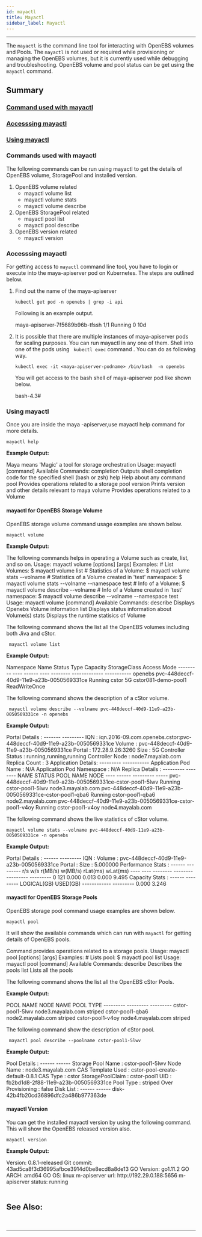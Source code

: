 ```yaml
---
id: mayactl
title: Mayactl
sidebar_label: Mayactl
---
```

------

The `mayactl` is the command line tool for interacting with OpenEBS volumes and Pools. The  `mayactl` is not used or required while provisioning or managing the OpenEBS volumes, but it is currently used while debugging and troubleshooting.  OpenEBS volume and pool status can be get using the `mayactl` command.



## Summary

### [Command used with mayactl](#Commands-used-with-mayactl)

### [Accesssing mayactl](#Accesssing-mayactl)

### [Using mayactl](#Using-mayactl)



<h3><a class="anchor" aria-hidden="true" id="Commands-used-with-mayactl"></a>Commands used with mayactl</h3>

The following commands can be run using mayactl to get the details of OpenEBS volume, StoragePool and installed version.

1. OpenEBS volume related
   - mayactl volume list
   - mayactl volume stats
   - mayactl volume describe
2. OpenEBS StoragePool related
   - mayactl pool list
   - mayactl pool describe
3. OpenEBS version related
   - mayactl version

<h3><a class="anchor" aria-hidden="true" id="Accesssing-mayactl"></a>Accesssing mayactl</h3>

For getting access to `mayactl` command line tool, you have to login or execute into the maya-apiserver pod on Kubernetes. The steps are outlined below.

1. Find out the name of the maya-apiserver

   ```
   kubectl get pod -n openebs | grep -i api
   ```

   Following is an example output.

   <div class="co">maya-apiserver-7f5689b96b-tfssh                                   1/1       Running   0          10d</div>

   

2. It is possible that there are multiple instances of maya-apiserver pods for scaling purposes. You can run mayactl in any one of them. Shell into one of the pods using ` kubectl exec` command . You can do as following way.

   ```
   kubectl exec -it <maya-apiserver-podname> /bin/bash  -n openebs
   ```

   You will get access to the bash shell of maya-apiserver pod like shown below.

   <div class="co">bash-4.3#</div>



<h3><a class="anchor" aria-hidden="true" id="Using-mayactl"></a>Using mayactl</h3>

Once you are inside the maya -apiserver,use mayactl help command for more details.

```
mayactl help
```

**Example Output:**

<div class="co">Maya means 'Magic' a tool for storage orchestration
Usage:
  mayactl [command]
Available Commands:
  completion  Outputs shell completion code for the specified shell (bash or zsh)
  help        Help about any command
  pool        Provides operations related to a storage pool
  version     Prints version and other details relevant to maya
  volume      Provides operations related to a Volume</div>


<h4><a class="anchor" aria-hidden="true" id="mayactl-for-OpenEBS-Storage-Volume"></a>mayactl for OpenEBS Storage Volume</h4>

OpenEBS storage volume command usage examples are shown below.

```
mayactl volume
```

 **Example Output:**

<div class="co" aria-hidden="true">The following commands helps in operating a Volume such as create, list, and so on.
Usage: mayactl volume <subcommand> [options] [args]
Examples:
 # List Volumes: 
   $ mayactl volume list
 # Statistics of a Volume:
   $ mayactl volume stats --volname <vol>
 # Statistics of a Volume created in 'test' namespace:
   $ mayactl volume stats --volname <vol> --namespace test
 # Info of a Volume:
   $ mayactl volume describe --volname <vol>
 # Info of a Volume created in 'test' namespace:
   $ mayactl volume describe --volname <vol> --namespace test
Usage:
  mayactl volume [command]
Available Commands:
  describe    Displays Openebs Volume information
  list        Displays status information about Volume(s)
  stats       Displays the runtime statisics of Volume
</div>



The following command shows the list all the OpenEBS volumes including both Jiva and cStor.

```
 mayactl volume list
```

**Example Output:**

<div class="co">Namespace   Name                                      Status   Type   Capacity  StorageClass            Access Mode
---------   ----                                      ------   ----   --------           -------------           -----------
openebs     pvc-448deccf-40d9-11e9-a23b-0050569331ce  Running  cstor  5G        	cstor081-demo-pool1     ReadWriteOnce</div>


The following command shows the description of a cStor volume.

```
 mayactl volume describe --volname pvc-448deccf-40d9-11e9-a23b-0050569331ce -n openebs
```

**Example Output:**

<div class="co">Portal Details :
------- ---------
IQN               :   iqn.2016-09.com.openebs.cstor:pvc-448deccf-40d9-11e9-a23b-0050569331ce
Volume            :   pvc-448deccf-40d9-11e9-a23b-0050569331ce
Portal            :   172.28.9.26:3260
Size              :   5G
Controller Status :   running,running,running
Controller Node   :   node7.mayalab.com
Replica Count     :   3
Application Details:
--------- -----------
Application Pod Name      : N/A
Application Pod Namespace : N/A
Replica Details :
--------- --------
NAME                                                          STATUS      POOL NAME          	   NODE
----                                                          ------      ---------           	   -----
pvc-448deccf-40d9-11e9-a23b-0050569331ce-cstor-pool1-5lwv     Running     cstor-pool1-5lwv     node3.mayalab.com
pvc-448deccf-40d9-11e9-a23b-0050569331ce-cstor-pool1-qba6     Running     cstor-pool1-qba6     node2.mayalab.com
pvc-448deccf-40d9-11e9-a23b-0050569331ce-cstor-pool1-v4oy     Running     cstor-pool1-v4oy     node4.mayalab.com
</div>



The following command shows the live statistics of cStor volume.

```
mayactl volume stats --volname pvc-448deccf-40d9-11e9-a23b-0050569331ce -n openebs
```

**Example Output:**

<div class="co">Portal Details :
------ ---------
IQN     :
Volume  :   pvc-448deccf-40d9-11e9-a23b-0050569331ce
Portal  :
Size    :   5.000000
Performance Stats :
------ ---------
r/s      w/s      r(MB/s)      w(MB/s)      rLat(ms)      wLat(ms)
----     ----     --------     --------     ---------     ---------
0        121      0.000        0.013        0.000         9.495
Capacity Stats :
------ ---------
LOGICAL(GB)      USED(GB)
------------     ---------
0.000            3.246
</div>


<h4><a class="anchor" aria-hidden="true" id="mayactl-for-OpenEBS-Storage-Pools"></a>mayactl for OpenEBS Storage Pools</h4>

OpenEBS storage pool command usage examples are shown below.

```
mayactl pool
```

It will show the available commands which can run with `mayactl` for getting details of OpenEBS pools.

<div class="co">Command provides operations related to a storage pools.
Usage: mayactl pool <subcommand> [options] [args]
Examples:
  # Lists pool:
    $ mayactl pool list
Usage:
  mayactl pool [command]
Available Commands:
  describe    Describes the pools
  list        Lists all the pools
</div>



The following command shows the list all the OpenEBS cStor Pools.

**Example Output:**

<div class="co">POOL NAME                  NODE NAME              POOL TYPE
---------                  ---------              ---------
cstor-pool1-5lwv           node3.mayalab.com      striped
cstor-pool1-qba6           node2.mayalab.com      striped
cstor-pool1-v4oy           node4.mayalab.com      striped
</div>



The following command show the description of cStor pool.

```
 mayactl pool describe --poolname cstor-pool1-5lwv
```

**Example Output:**

<div class="co">Pool Details :
------ ------
Storage Pool Name  : cstor-pool1-5lwv
Node Name          : node3.mayalab.com
CAS Template Used  : cstor-pool-create-default-0.8.1
CAS Type           : cstor
StoragePoolClaim   : cstor-pool1
UID                : fb2bd1d8-2f88-11e9-a23b-0050569331ce
Pool Type          : striped
Over Provisioning  : false
Disk List :
------ ------
disk-42b4fb20cd36896dfc2a486b977363de
</div>



<h4><a class="anchor" aria-hidden="true" id="mayactl-Version"></a>mayactl Version</h4>

You can get the installed mayactl version by using the following command. This will show the OpenEBS released version also.

```
mayactl version
```

 **Example Output:**

<div class="co">Version: 0.8.1-released
Git commit: 43ad5ca8f3d36995afbce3914d0be8ecd8a8de13
GO Version: go1.11.2
GO ARCH: amd64
GO OS: linux
m-apiserver url:  http://192.29.0.188:5656
m-apiserver status:  running
</div>



<br>

## See Also:



<br>

<hr>

<br>





<!-- Hotjar Tracking Code for https://docs.openebs.io -->

<script>
   (function(h,o,t,j,a,r){
       h.hj=h.hj||function(){(h.hj.q=h.hj.q||[]).push(arguments)};
       h._hjSettings={hjid:785693,hjsv:6};
       a=o.getElementsByTagName('head')[0];
       r=o.createElement('script');r.async=1;
       r.src=t+h._hjSettings.hjid+j+h._hjSettings.hjsv;
       a.appendChild(r);
   })(window,document,'https://static.hotjar.com/c/hotjar-','.js?sv=');
</script>


<!-- Global site tag (gtag.js) - Google Analytics -->
<script async src="https://www.googletagmanager.com/gtag/js?id=UA-92076314-12"></script>
<script>
  window.dataLayer = window.dataLayer || [];
  function gtag(){dataLayer.push(arguments);}
  gtag('js', new Date());

  gtag('config', 'UA-92076314-12');
</script>
